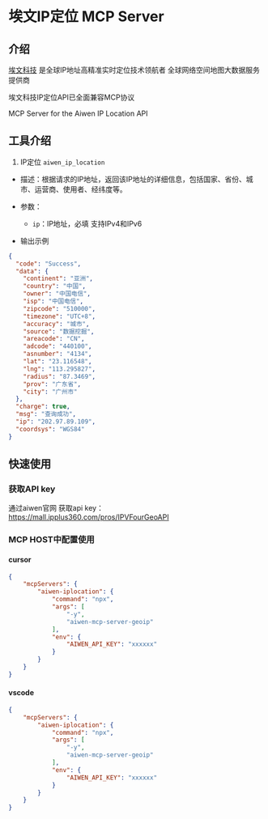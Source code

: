 # 埃文IP定位 MCP Server

## 介绍
[埃文科技](https://www.ipplus360.com/) 是全球IP地址高精准实时定位技术领航者 全球网络空间地图大数据服务提供商

埃文科技IP定位API已全面兼容MCP协议

MCP Server for the Aiwen IP Location API

## 工具介绍

1. IP定位 `aiwen_ip_location`
- 描述：根据请求的IP地址，返回该IP地址的详细信息，包括国家、省份、城市、运营商、使用者、经纬度等。
- 参数：
  - `ip`：IP地址，必填 支持IPv4和IPv6

- 输出示例

```json
{
  "code": "Success",
  "data": {
    "continent": "亚洲",
    "country": "中国",
    "owner": "中国电信",
    "isp": "中国电信",
    "zipcode": "510000",
    "timezone": "UTC+8",
    "accuracy": "城市",
    "source": "数据挖掘",
    "areacode": "CN",
    "adcode": "440100",
    "asnumber": "4134",
    "lat": "23.116548",
    "lng": "113.295827",
    "radius": "87.3469",
    "prov": "广东省",
    "city": "广州市"
  },
  "charge": true,
  "msg": "查询成功",
  "ip": "202.97.89.109",
  "coordsys": "WGS84"
}
```


## 快速使用

### 获取API key
通过aiwen官网 获取api key： https://mall.ipplus360.com/pros/IPVFourGeoAPI

### MCP HOST中配置使用
#### cursor
```json
{
    "mcpServers": {
        "aiwen-iplocation": {
            "command": "npx",
            "args": [
                "-y",
                "aiwen-mcp-server-geoip"
            ],
            "env": {
                "AIWEN_API_KEY": "xxxxxx"
            }
        }
    }
}
```
#### vscode
```json
{
    "mcpServers": {
        "aiwen-iplocation": {
            "command": "npx",
            "args": [
                "-y",
                "aiwen-mcp-server-geoip"
            ],
            "env": {
                "AIWEN_API_KEY": "xxxxxx"
            }
        }
    }
}
```
